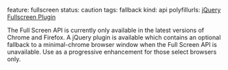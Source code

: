 feature: fullscreen
status: caution
tags: fallback
kind: api
polyfillurls: [jQuery Fullscreen Plugin](https://github.com/darcyclarke/jQuery-Fullscreen-Plugin)

The Full Screen API is currently only available in the latest versions of Chrome and Firefox. A jQuery plugin is available which contains an optional fallback to a minimal-chrome browser window when the Full Screen API is unavailable. Use as a progressive enhancement for those select browsers only.
